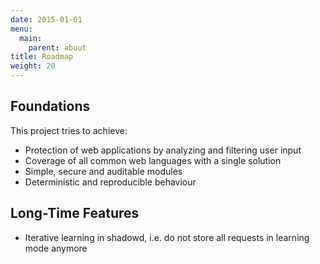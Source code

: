 ```yaml
---
date: 2015-01-01
menu:
  main:
    parent: about
title: Roadmap
weight: 20
---
```


## Foundations

This project tries to achieve:

 * Protection of web applications by analyzing and filtering user input
 * Coverage of all common web languages with a single solution
 * Simple, secure and auditable modules
 * Deterministic and reproducible behaviour

## Long-Time Features

 * Iterative learning in shadowd, i.e. do not store all requests in learning mode anymore
